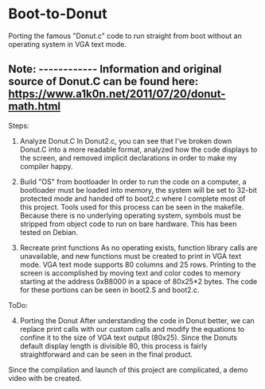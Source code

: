 # Boot-to-Donut

Porting the famous "Donut.c" code to run straight from boot without an operating system in VGA text mode.

Note: ------------
Information and original source of Donut.C can be found here: https://www.a1k0n.net/2011/07/20/donut-math.html
-----------------

Steps: 

1. Analyze Donut.C
   In Donut2.c, you can see that I've broken down Donut.C into a more readable format, analyzed how the code displays to the screen, and removed implicit declarations in order to make my compiler happy.

2. Build "OS" from bootloader
  In order to run the code on a computer, a bootloader must be loaded into memory, the system will be set to 32-bit protected mode and handed off to boot2.c where I complete most of this project. Tools used for this process can be seen in the makefile. Because there is no underlying operating system, symbols must be stripped from object code to run on bare hardware. This has been tested on Debian.

3. Recreate print functions
   As no operating exists, function library calls are unavailable, and new functions must be created to print in VGA text mode. VGA text mode supports 80 columns and 25 rows. Printing to the screen is accomplished by moving text and color codes to memory starting at the address 0xB8000 in a space of 80x25*2 bytes. The code for these portions can be seen in boot2.S and boot2.c.

ToDo:

4. Porting the Donut
  After understanding the code in Donut better, we can replace print calls with our custom calls and modify the equations to confine it to the size of VGA text output (80x25). Since the Donuts default display length is divisible 80, this process is fairly straightforward and can be seen in the final product.

Since the compilation and launch of this project are complicated, a demo video with be created.
